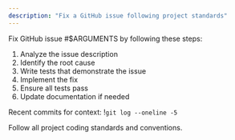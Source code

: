 ```yaml
---
description: "Fix a GitHub issue following project standards"
---
```


Fix GitHub issue #$ARGUMENTS by following these steps:

1. Analyze the issue description
2. Identify the root cause
3. Write tests that demonstrate the issue
4. Implement the fix
5. Ensure all tests pass
6. Update documentation if needed

Recent commits for context:
!`git log --oneline -5`

Follow all project coding standards and conventions.